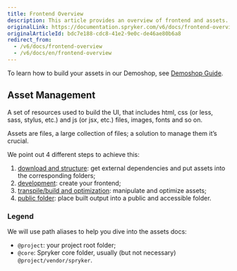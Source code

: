 ```yaml
---
title: Frontend Overview
description: This article provides an overview of frontend and assets.
originalLink: https://documentation.spryker.com/v6/docs/frontend-overview
originalArticleId: bdc7e188-cdc8-41e2-9e0c-de46ae80b6a8
redirect_from:
  - /v6/docs/frontend-overview
  - /v6/docs/en/frontend-overview
---
```


To learn how to build your assets in our Demoshop, see [Demoshop Guide](/docs/scos/dev/developer-guides/202009.0/development-guide/front-end/legacy-demoshop/demoshop-guide.html).

## Asset Management
A set of resources used to build the UI, that includes html, css (or less, sass, stylus, etc.) and js (or jsx, etc.) files, images, fonts and so on.

Assets are files, a large collection of files; a solution to manage them it’s crucial.

We point out 4 different steps to achieve this:

1. [download and structure](/docs/scos/dev/developer-guides/202009.0/development-guide/front-end/legacy-demoshop/download-and-structure.html): get external dependencies and put assets into the corresponding folders;
2. [development](/docs/scos/dev/sdk/202009.0/development.html): create your frontend;
3. [transpile/build and optimization](/docs/scos/dev/developer-guides/202009.0/development-guide/front-end/legacy-demoshop/build-and-optimization.html): manipulate and optimize assets;
4. [public folder](/docs/scos/dev/developer-guides/202009.0/development-guide/front-end/legacy-demoshop/public-folder.html): place built output into a public and accessible folder.

### Legend
We will use path aliases to help you dive into the assets docs:

* `@project`: your project root folder;
* `@core`: Spryker core folder, usually (but not necessary) `@project/vendor/spryker`.
